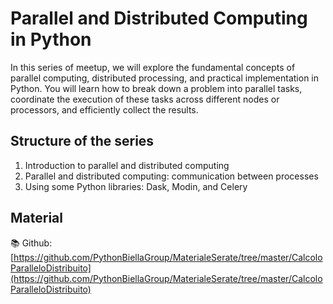 # Parallel and Distributed Computing in Python

In this series of meetup, we will explore the fundamental concepts of parallel computing, distributed processing, and practical implementation in Python. You will learn how to break down a problem into parallel tasks, coordinate the execution of these tasks across different nodes or processors, and efficiently collect the results.

## Structure of the series

1. Introduction to parallel and distributed computing
2. Parallel and distributed computing: communication between processes
3. Using some Python libraries: Dask, Modin, and Celery

## Material

📚 Github: [https://github.com/PythonBiellaGroup/MaterialeSerate/tree/master/CalcoloParalleloDistribuito](https://github.com/PythonBiellaGroup/MaterialeSerate/tree/master/CalcoloParalleloDistribuito)

